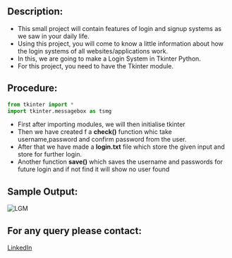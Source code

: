 ## Description:
- This small project will contain features of login and signup systems as we saw in your daily life.
- Using this project, you will come to know a little information about how the login systems of all websites/applications work.
- In this, we are going to make a Login System in Tkinter Python.
- For this project, you need to have the Tkinter module.
## Procedure: 
```python
from tkinter import *
import tkinter.messagebox as tsmg
```
- First after importing modules, we will then initialise tkinter
- Then we have created f a **check()** function whic take username,password and confirm password from the user.
- After that we have made a **login.txt** file which store the given input and store for further login.
- Another function **save()** which saves the username and passwords for future login and if not find it will show no user found

## Sample Output:
![LGM](https://github.com/AmitGupta700/Awesome_Python_Scripts/blob/main/GUIScripts/Login%20System/Images/output.png)

## For any query please contact:
<a href="https://www.linkedin.com/in/amit-gupta-681206191/">LinkedIn</a>
